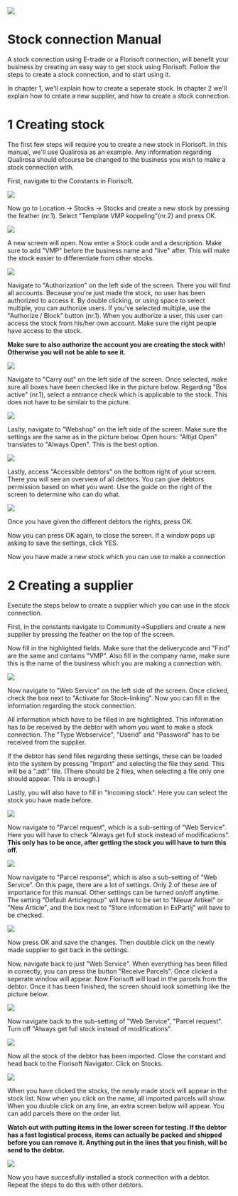 <img src="../../fslogo.png"/>

# Stock connection Manual


A stock connection using E-trade or a Florisoft connection, will benefit your business by creating an easy way to get stock using Florisoft. Follow the steps to create a stock connection, and to start using it.

In chapter 1, we'll explain how to create a seperate stock. In chapter 2 we'll explain how to create a new supplier, and how to create a stock connection.

# 1 Creating stock
The first few steps will require you to create a new stock in Florisoft. In this manual, we'll use Qualirosa as an example. Any information regarding Qualirosa should ofcourse be changed to the business you wish to make a stock connection with.

First, navigate to the Constants in Florisoft.

<img src=".Stock connection manual/media/image2.png" />

Now go to Location -> Stocks -> Stocks and create a new stock by pressing the feather (nr.1). Select "Template VMP koppeling"(nr.2) and press OK.

<img src=".Stock connection manual/media/image3.png" />

A new screen will open. Now enter a Stock code and a description. Make sure to add "VMP" before the business name and "live" after. This will make the stock easier to differentiate from other stocks.

<img src=".Stock connection manual/media/image4.png" />

Navigate to "Authorization" on the left side of the screen. There you will find all accounts. Because you're just made the stock, no user has been authorized to access it. By double clicking, or using space to select multiple, you can authorize users. If you've selected multiple, use the "Authorize / Block" button (nr.1). When you authorize a user, this user can access the stock from his/her own account. Make sure the right people have access to the stock.

**Make sure to also authorize the account you are creating the stock with! Otherwise you will not be able to see it.**

<img src=".Stock connection manual/media/image5.png" />

Navigate to "Carry out" on the left side of the screen. Once selected, make sure all boxes have been checked like in the picture below. Regarding "Box active" (nr.1), select a entrance check which is applicable to the stock. This does not have to be similair to the picture.

<img src=".Stock connection manual/media/image6.png" />

Laslty, navigate to "Webshop" on the left side of the screen. Make sure the settings are the same as in the picture below. Open hours: "Altijd Open" translates to "Always Open". This is the best option.

<img src=".Stock connection manual/media/image7.png" />

Lastly, access "Accessible debtors" on the bottom right of your screen. There you will see an overview of all debtors. You can give debtors permission based on what you want. Use the guide on the right of the screen to determine who can do what.

<img src=".Stock connection manual/media/image9.png" />

Once you have given the different debtors the rights, press OK.

Now you can press OK again, to close the screen. If a window pops up asking to save the settings, click YES.

Now you have made a new stock which you can use to make a connection

# 2 Creating a supplier
Execute the steps below to create a supplier which you can use in the stock connection.

First, in the constants navigate to Community->Suppliers and create a new supplier by pressing the feather on the top of the screen.

Now fill in the highlighted fields. Make sure that the deliverycode and "Find" are the same and contains "VMP". Also fill in the company name, make sure this is the name of the business which you are making a connection with.

<img src=".Stock connection manual/media/image10.png" />

Now navigate to "Web Service" on the left side of the screen. Once clicked, check the box next to "Activate for Stock-linking". Now you can fill in the information regarding the stock connection.

All information which have to be filled in are hightlighted. This information has to be received by the debtor with whom you want to make a stock connection. The "Type Webservice", "Userid" and "Password" has to be received from the supplier.

If the debtor has send files regarding these settings, these can be loaded into the system by pressing "Import" and selecting the file they send. This will be a ".adt" file. (There should be 2 files, when selecting a file only one should appear. This is enough.)

Lastly, you will also have to fill in "Incoming stock". Here you can select the stock you have made before.

<img src=".Stock connection manual/media/image11.png" />

Now navigate to "Parcel request", which is a sub-setting of "Web Service". Here you will have to check "Always get full stock instead of modifications". **This only has to be once, after getting the stock you will have to turn this off.**

<img src=".Stock connection manual/media/image12.png" />

Now navigate to "Parcel response", which is also a sub-setting of "Web Service". On this page, there are a lot of settings. Only 2 of these are of importance for this manual. Other settings can be turned on/off anytime. The setting "Default Articlegroup" will have to be set to "Nieuw Artikel" or "New Article", and the box next to "Store information in ExPartij" will have to be checked.

<img src=".Stock connection manual/media/image13.png" />

Now press OK and save the changes. Then doubble click on the newly made supplier to get back in the settings.

Now, navigate back to just "Web Service". When everything has been filled in correctly, you can press the button "Receive Parcels". Once clicked a seperate window will appear. Now Florisoft will load in the parcels from the debtor. Once it has been finished, the screen should look something like the picture below.

<img src=".Stock connection manual/media/image14.png" />

Now navigate back to the sub-setting of "Web Service", "Parcel request". Turn off "Always get full stock instead of modifications".

<img src=".Stock connection manual/media/image15.png" />


Now all the stock of the debtor has been imported. Close the constant and head back to the Florisoft Navigator. Click on Stocks.

<img src=".Stock connection manual/media/image16.png" />

When you have clicked the stocks, the newly made stock will appear in the stock list. Now when you click on the name, all imported parcels will show. When you duuble click on any line, an extra screen below will appear. You can add parcels there on the order list.

**Watch out with putting items in the lower screen for testing. If the debtor has a fast logistical process, items can actually be packed and shipped before you can remove it. Anything put in the lines that you finish, will be send to the debtor.**

<img src=".Stock connection manual/media/image17.png" />

Now you have succesfully installed a stock connection with a debtor. Repeat the steps to do this with other debtors.

